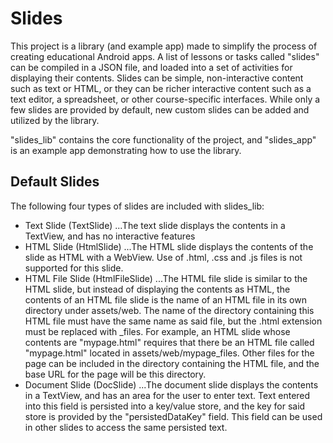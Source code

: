 # Slides
This project is a library (and example app) made to simplify the process of creating educational Android apps. 
A list of lessons or tasks called "slides" can be compiled in a JSON file, and loaded into a set of activities for displaying their contents.
Slides can be simple, non-interactive content such as text or HTML, or they can be richer interactive content such as a text editor,
a spreadsheet, or other course-specific interfaces. While only a few slides are provided by default, new custom slides can be added and
utilized by the library.

"slides_lib" contains the core functionality of the project, and "slides_app" is an example app demonstrating how to use the library.

## Default Slides
The following four types of slides are included with slides_lib:

* Text Slide (TextSlide)
...The text slide displays the contents in a TextView, and has no interactive features
* HTML Slide (HtmlSlide)
...The HTML slide displays the contents of the slide as HTML with a WebView. Use of .html, .css and .js files is not supported for this slide.
* HTML File Slide (HtmlFileSlide)
...The HTML file slide is similar to the HTML slide, but instead of displaying the contents as HTML, the contents of an HTML file slide is the name of an HTML file in its own directory under assets/web. The name of the directory containing this HTML file must have the same name as said file, but the .html extension must be replaced with \_files. For example, an HTML slide whose contents are "mypage.html" requires that there be an HTML file called "mypage.html" located in assets/web/mypage_files. Other files for the page can be included in the directory containing the HTML file, and the base URL for the page will be this directory.
* Document Slide (DocSlide)
...The document slide displays the contents in a TextView, and has an area for the user to enter text. Text entered into this field is persisted into a key/value store, and the key for said store is provided by the "persistedDataKey" field. This field can be used in other slides to access the same persisted text.
